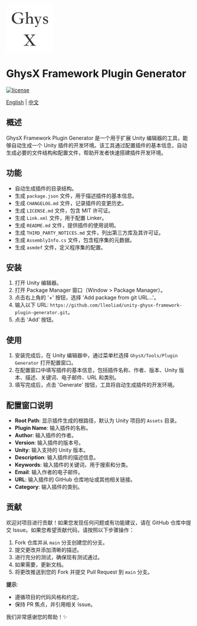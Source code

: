 ![](Documentation~/images/icon.png)

# GhysX Framework Plugin Generator

[![license](https://img.shields.io/github/license/lleoliad/unity-ghysx-framework?color=blue)](https://github.com/lleoliad/unity-ghysx-framework/blob/master/LICENSE)

[English](../README.md) | [中文](./Documentation~/README-zh.md)

## 概述
GhysX Framework Plugin Generator 是一个用于扩展 Unity 编辑器的工具，能够自动生成一个 Unity 插件的开发环境。该工具通过配置插件的基本信息，自动生成必要的文件结构和配置文件，帮助开发者快速搭建插件开发环境。

## 功能
- 自动生成插件的目录结构。
- 生成 `package.json` 文件，用于描述插件的基本信息。
- 生成 `CHANGELOG.md` 文件，记录插件的变更历史。
- 生成 `LICENSE.md` 文件，包含 MIT 许可证。
- 生成 `Link.xml` 文件，用于配置 Linker。
- 生成 `README.md` 文件，提供插件的使用说明。
- 生成 `THIRD_PARTY_NOTICES.md` 文件，列出第三方库及其许可证。
- 生成 `AssemblyInfo.cs` 文件，包含程序集的元数据。
- 生成 `asmdef` 文件，定义程序集的配置。

## 安装
1. 打开 Unity 编辑器。
2. 打开 Package Manager 窗口（Window > Package Manager）。
3. 点击右上角的 '+' 按钮，选择 'Add package from git URL...'。
4. 输入以下 URL: `https://github.com/lleoliad/unity-ghysx-framework-plugin-generator.git`。
5. 点击 'Add' 按钮。

## 使用
1. 安装完成后，在 Unity 编辑器中，通过菜单栏选择 `GhysX/Tools/Plugin Generator` 打开配置窗口。
2. 在配置窗口中填写插件的基本信息，包括插件名称、作者、版本、Unity 版本、描述、关键词、电子邮件、URL 和类别。
3. 填写完成后，点击 'Generate' 按钮，工具将自动生成插件的开发环境。

## 配置窗口说明
- **Root Path**: 显示插件生成的根路径，默认为 Unity 项目的 `Assets` 目录。
- **Plugin Name**: 输入插件的名称。
- **Author**: 输入插件的作者。
- **Version**: 输入插件的版本号。
- **Unity**: 输入支持的 Unity 版本。
- **Description**: 输入插件的描述信息。
- **Keywords**: 输入插件的关键词，用于搜索和分类。
- **Email**: 输入作者的电子邮件。
- **URL**: 输入插件的 GitHub 仓库地址或其他相关链接。
- **Category**: 输入插件的类别。

## 贡献
欢迎对项目进行贡献！如果您发现任何问题或有功能建议，请在 GitHub 仓库中提交 Issue。如果您希望贡献代码，请按照以下步骤操作：
1. Fork 仓库并从 `main` 分支创建您的分支。
2. 提交更改并添加清晰的描述。
3. 进行充分的测试，确保现有测试通过。
4. 如果需要，更新文档。
5. 将更改推送到您的 Fork 并提交 Pull Request 到 `main` 分支。

**提示**:
- 遵循项目的代码风格和约定。
- 保持 PR 焦点，并引用相关 Issue。

我们非常感谢您的帮助！✨
